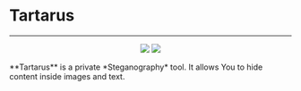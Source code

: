 # Tartarus
------------
<p align=center>
  <a target="_blank" href="https://www.python.org/downloads/" title="Python version"><img src="https://img.shields.io/badge/python-%3E=_3.6-green.svg"></a>
  <a target="_blank" href="LICENSE" title="License: GPL-3.0"><img src="https://img.shields.io/badge/License-GMT3.0-blue.svg"></a>
 </p>
**Tartarus** is a private *Steganography* tool. It allows You to hide content inside images and text.

